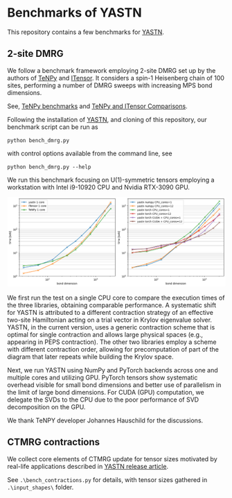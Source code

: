 # Benchmarks of YASTN

This repository contains a few benchmarks for [YASTN](https://github.com/yastn/yastn).

## 2-site DMRG

We follow a benchmark framework employing 2-site DMRG set up by the authors of [TeNPy](https://github.com/tenpy/tenpy) and [ITensor](https://github.com/ITensor/ITensors.jl). It considers a spin-1 Heisenberg chain of 100 sites, performing a number of DMRG sweeps with increasing MPS bond dimensions.

See, [TeNPy benchmarks](https://github.com/tenpy/tenpy_benchmarks) and [TeNPy and ITensor Comparisons](
https://itensor.github.io/ITensorBenchmarks.jl/dev/tenpy_itensor/index.html).

Following the installation of [YASTN](https://github.com/yastn/yastn), and cloning of this repository, our benchmark script can be run as
```
python bench_dmrg.py
```
with control options available from the command line, see
```
python bench_dmrg.py --help
```

We run this benchmark focusing on U(1)-symmetric tensors employing a workstation with Intel i9-10920 CPU and Nvidia RTX-3090 GPU.

![alt text](https://github.com/yastn/benchmarks/blob/main/results_dmrg/bench.png?raw=true)



We first run the test on a single CPU core to compare the execution times of the three libraries, obtaining comparable performance. A systematic shift for YASTN is attributed to a different contraction strategy of an effective two-site Hamiltonian acting on a trial vector in Krylov eigenvalue solver. YASTN, in the current version, uses a generic contraction scheme that is optimal for single contraction and allows large physical spaces (e.g., appearing in PEPS contraction). The other two libraries employ a scheme with different contraction order, allowing for precomputation of part of the diagram that later repeats while building the Krylov space.

Next, we run YASTN using NumPy and PyTorch backends across one and multiple cores and utilizing GPU. PyTorch tensors show systematic overhead visible for small bond dimensions and better use of parallelism in the limit of large bond dimensions. For CUDA (GPU) computation, we delegate the SVDs to the CPU due to the poor performance of SVD decomposition on the GPU.

We thank TeNPY developer Johannes Hauschild for the discussions.

## CTMRG contractions

We collect core elements of CTMRG update for tensor sizes motivated by real-life applications described in [YASTN release article](https://arxiv.org/abs/2405.12196).

See `.\bench_contractions.py` for details, with tensor sizes gathered in `.\input_shapes\` folder.